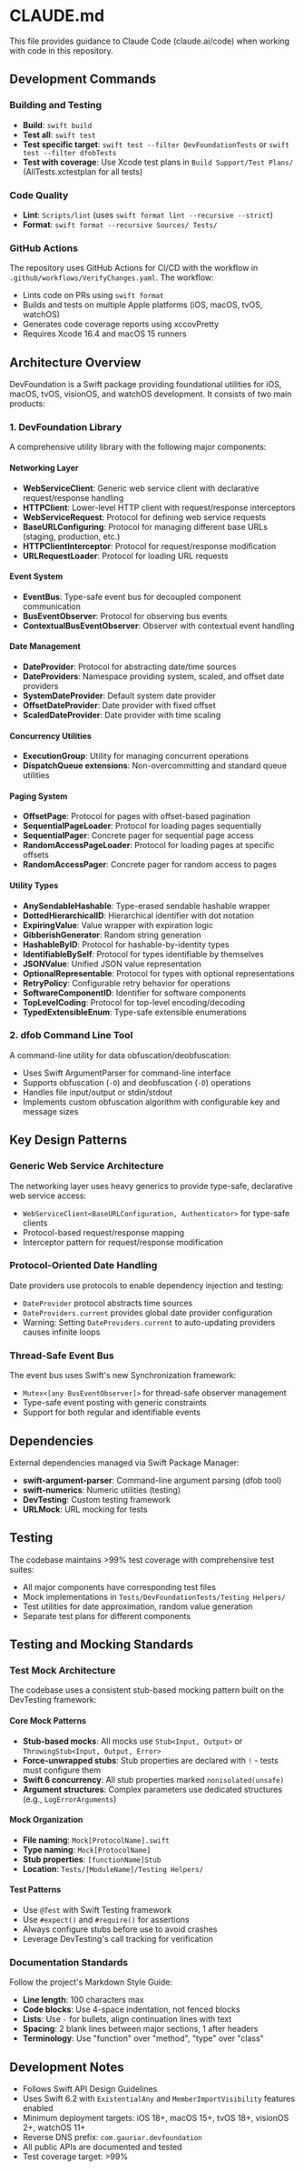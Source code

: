 # CLAUDE.md

This file provides guidance to Claude Code (claude.ai/code) when working with code in this
repository.


## Development Commands

### Building and Testing

  - **Build**: `swift build`
  - **Test all**: `swift test`
  - **Test specific target**: `swift test --filter DevFoundationTests` or
    `swift test --filter dfobTests`
  - **Test with coverage**: Use Xcode test plans in `Build Support/Test Plans/`
    (AllTests.xctestplan for all tests)

### Code Quality

  - **Lint**: `Scripts/lint` (uses `swift format lint --recursive --strict`)
  - **Format**: `swift format --recursive Sources/ Tests/`

### GitHub Actions

The repository uses GitHub Actions for CI/CD with the workflow in
`.github/workflows/VerifyChanges.yaml`. The workflow:

  - Lints code on PRs using `swift format`
  - Builds and tests on multiple Apple platforms (iOS, macOS, tvOS, watchOS)
  - Generates code coverage reports using xccovPretty
  - Requires Xcode 16.4 and macOS 15 runners


## Architecture Overview

DevFoundation is a Swift package providing foundational utilities for iOS, macOS, tvOS, visionOS,
and watchOS development. It consists of two main products:

### 1. DevFoundation Library

A comprehensive utility library with the following major components:

#### Networking Layer

  - **WebServiceClient**: Generic web service client with declarative request/response handling
  - **HTTPClient**: Lower-level HTTP client with request/response interceptors
  - **WebServiceRequest**: Protocol for defining web service requests
  - **BaseURLConfiguring**: Protocol for managing different base URLs (staging, production, etc.)
  - **HTTPClientInterceptor**: Protocol for request/response modification
  - **URLRequestLoader**: Protocol for loading URL requests

#### Event System

  - **EventBus**: Type-safe event bus for decoupled component communication
  - **BusEventObserver**: Protocol for observing bus events
  - **ContextualBusEventObserver**: Observer with contextual event handling

#### Date Management

  - **DateProvider**: Protocol for abstracting date/time sources
  - **DateProviders**: Namespace providing system, scaled, and offset date providers
  - **SystemDateProvider**: Default system date provider
  - **OffsetDateProvider**: Date provider with fixed offset
  - **ScaledDateProvider**: Date provider with time scaling

#### Concurrency Utilities

  - **ExecutionGroup**: Utility for managing concurrent operations
  - **DispatchQueue extensions**: Non-overcommitting and standard queue utilities

#### Paging System

  - **OffsetPage**: Protocol for pages with offset-based pagination
  - **SequentialPageLoader**: Protocol for loading pages sequentially
  - **SequentialPager**: Concrete pager for sequential page access
  - **RandomAccessPageLoader**: Protocol for loading pages at specific offsets
  - **RandomAccessPager**: Concrete pager for random access to pages

#### Utility Types

  - **AnySendableHashable**: Type-erased sendable hashable wrapper
  - **DottedHierarchicalID**: Hierarchical identifier with dot notation
  - **ExpiringValue**: Value wrapper with expiration logic
  - **GibberishGenerator**: Random string generation
  - **HashableByID**: Protocol for hashable-by-identity types
  - **IdentifiableBySelf**: Protocol for types identifiable by themselves
  - **JSONValue**: Unified JSON value representation
  - **OptionalRepresentable**: Protocol for types with optional representations
  - **RetryPolicy**: Configurable retry behavior for operations
  - **SoftwareComponentID**: Identifier for software components
  - **TopLevelCoding**: Protocol for top-level encoding/decoding
  - **TypedExtensibleEnum**: Type-safe extensible enumerations

### 2. dfob Command Line Tool

A command-line utility for data obfuscation/deobfuscation:

  - Uses Swift ArgumentParser for command-line interface
  - Supports obfuscation (`-O`) and deobfuscation (`-D`) operations
  - Handles file input/output or stdin/stdout
  - Implements custom obfuscation algorithm with configurable key and message sizes


## Key Design Patterns

### Generic Web Service Architecture

The networking layer uses heavy generics to provide type-safe, declarative web service access:

  - `WebServiceClient<BaseURLConfiguration, Authenticator>` for type-safe clients
  - Protocol-based request/response mapping
  - Interceptor pattern for request/response modification

### Protocol-Oriented Date Handling

Date providers use protocols to enable dependency injection and testing:

  - `DateProvider` protocol abstracts time sources
  - `DateProviders.current` provides global date provider configuration
  - Warning: Setting `DateProviders.current` to auto-updating providers causes infinite loops

### Thread-Safe Event Bus

The event bus uses Swift's new Synchronization framework:

  - `Mutex<[any BusEventObserver]>` for thread-safe observer management
  - Type-safe event posting with generic constraints
  - Support for both regular and identifiable events


## Dependencies

External dependencies managed via Swift Package Manager:

  - **swift-argument-parser**: Command-line argument parsing (dfob tool)
  - **swift-numerics**: Numeric utilities (testing)
  - **DevTesting**: Custom testing framework
  - **URLMock**: URL mocking for tests


## Testing

The codebase maintains >99% test coverage with comprehensive test suites:

  - All major components have corresponding test files
  - Mock implementations in `Tests/DevFoundationTests/Testing Helpers/`
  - Test utilities for date approximation, random value generation
  - Separate test plans for different components


## Testing and Mocking Standards

### Test Mock Architecture

The codebase uses a consistent stub-based mocking pattern built on the DevTesting framework:

#### Core Mock Patterns

  - **Stub-based mocks**: All mocks use `Stub<Input, Output>` or
    `ThrowingStub<Input, Output, Error>`
  - **Force-unwrapped stubs**: Stub properties are declared with `!` - tests must configure them
  - **Swift 6 concurrency**: All stub properties marked `nonisolated(unsafe)`
  - **Argument structures**: Complex parameters use dedicated structures (e.g.,
    `LogErrorArguments`)

#### Mock Organization

  - **File naming**: `Mock[ProtocolName].swift`
  - **Type naming**: `Mock[ProtocolName]`
  - **Stub properties**: `[functionName]Stub`
  - **Location**: `Tests/[ModuleName]/Testing Helpers/`

#### Test Patterns

  - Use `@Test` with Swift Testing framework
  - Use `#expect()` and `#require()` for assertions
  - Always configure stubs before use to avoid crashes
  - Leverage DevTesting's call tracking for verification

### Documentation Standards

Follow the project's Markdown Style Guide:

  - **Line length**: 100 characters max
  - **Code blocks**: Use 4-space indentation, not fenced blocks
  - **Lists**: Use `-` for bullets, align continuation lines with text
  - **Spacing**: 2 blank lines between major sections, 1 after headers
  - **Terminology**: Use "function" over "method", "type" over "class"


## Development Notes

  - Follows Swift API Design Guidelines
  - Uses Swift 6.2 with `ExistentialAny` and `MemberImportVisibility` features enabled
  - Minimum deployment targets: iOS 18+, macOS 15+, tvOS 18+, visionOS 2+, watchOS 11+
  - Reverse DNS prefix: `com.gauriar.devfoundation`
  - All public APIs are documented and tested
  - Test coverage target: >99%
